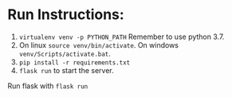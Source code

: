# Run Instructions:
1. `virtualenv venv -p PYTHON_PATH` Remember to use python 3.7.
2. On linux `source venv/bin/activate`. On windows `venv/Scripts/activate.bat`.
3. `pip install -r requirements.txt`
4. `flask run` to start the server.

Run flask with `flask run`

